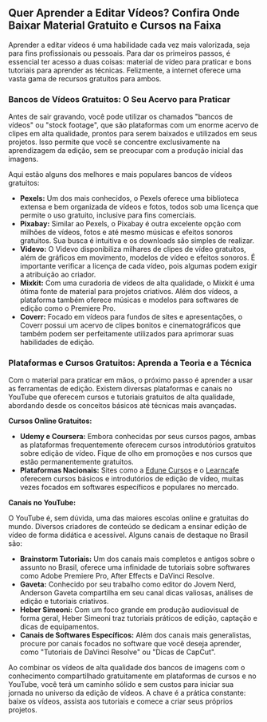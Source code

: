 ## Quer Aprender a Editar Vídeos? Confira Onde Baixar Material Gratuito e Cursos na Faixa

Aprender a editar vídeos é uma habilidade cada vez mais valorizada, seja para fins profissionais ou pessoais. Para dar os primeiros passos, é essencial ter acesso a duas coisas: material de vídeo para praticar e bons tutoriais para aprender as técnicas. Felizmente, a internet oferece uma vasta gama de recursos gratuitos para ambos.

### Bancos de Vídeos Gratuitos: O Seu Acervo para Praticar

Antes de sair gravando, você pode utilizar os chamados "bancos de vídeos" ou "stock footage", que são plataformas com um enorme acervo de clipes em alta qualidade, prontos para serem baixados e utilizados em seus projetos. Isso permite que você se concentre exclusivamente na aprendizagem da edição, sem se preocupar com a produção inicial das imagens.

Aqui estão alguns dos melhores e mais populares bancos de vídeos gratuitos:

* **Pexels:** Um dos mais conhecidos, o Pexels oferece uma biblioteca extensa e bem organizada de vídeos e fotos, todos sob uma licença que permite o uso gratuito, inclusive para fins comerciais.
* **Pixabay:** Similar ao Pexels, o Pixabay é outra excelente opção com milhões de vídeos, fotos e até mesmo músicas e efeitos sonoros gratuitos. Sua busca é intuitiva e os downloads são simples de realizar.
* **Videvo:** O Videvo disponibiliza milhares de clipes de vídeo gratuitos, além de gráficos em movimento, modelos de vídeo e efeitos sonoros. É importante verificar a licença de cada vídeo, pois algumas podem exigir a atribuição ao criador.
* **Mixkit:** Com uma curadoria de vídeos de alta qualidade, o Mixkit é uma ótima fonte de material para projetos criativos. Além dos vídeos, a plataforma também oferece músicas e modelos para softwares de edição como o Premiere Pro.
* **Coverr:** Focado em vídeos para fundos de sites e apresentações, o Coverr possui um acervo de clipes bonitos e cinematográficos que também podem ser perfeitamente utilizados para aprimorar suas habilidades de edição.

### Plataformas e Cursos Gratuitos: Aprenda a Teoria e a Técnica

Com o material para praticar em mãos, o próximo passo é aprender a usar as ferramentas de edição. Existem diversas plataformas e canais no YouTube que oferecem cursos e tutoriais gratuitos de alta qualidade, abordando desde os conceitos básicos até técnicas mais avançadas.

**Cursos Online Gratuitos:**

* **Udemy e Coursera:** Embora conhecidas por seus cursos pagos, ambas as plataformas frequentemente oferecem cursos introdutórios gratuitos sobre edição de vídeo. Fique de olho em promoções e nos cursos que estão permanentemente gratuitos.
* **Plataformas Nacionais:** Sites como a [Edune Cursos](https://www.edunecursos.com.br/) e o [Learncafe](https://www.learncafe.com/) oferecem cursos básicos e introdutórios de edição de vídeo, muitas vezes focados em softwares específicos e populares no mercado.

**Canais no YouTube:**

O YouTube é, sem dúvida, uma das maiores escolas online e gratuitas do mundo. Diversos criadores de conteúdo se dedicam a ensinar edição de vídeo de forma didática e acessível. Alguns canais de destaque no Brasil são:

* **Brainstorm Tutoriais:** Um dos canais mais completos e antigos sobre o assunto no Brasil, oferece uma infinidade de tutoriais sobre softwares como Adobe Premiere Pro, After Effects e DaVinci Resolve.
* **Gaveta:** Conhecido por seu trabalho como editor do Jovem Nerd, Anderson Gaveta compartilha em seu canal dicas valiosas, análises de edição e tutoriais criativos.
* **Heber Simeoni:** Com um foco grande em produção audiovisual de forma geral, Heber Simeoni traz tutoriais práticos de edição, captação e dicas de equipamentos.
* **Canais de Softwares Específicos:** Além dos canais mais generalistas, procure por canais focados no software que você deseja aprender, como "Tutoriais de DaVinci Resolve" ou "Dicas de CapCut".

Ao combinar os vídeos de alta qualidade dos bancos de imagens com o conhecimento compartilhado gratuitamente em plataformas de cursos e no YouTube, você terá um caminho sólido e sem custos para iniciar sua jornada no universo da edição de vídeos. A chave é a prática constante: baixe os vídeos, assista aos tutoriais e comece a criar seus próprios projetos.